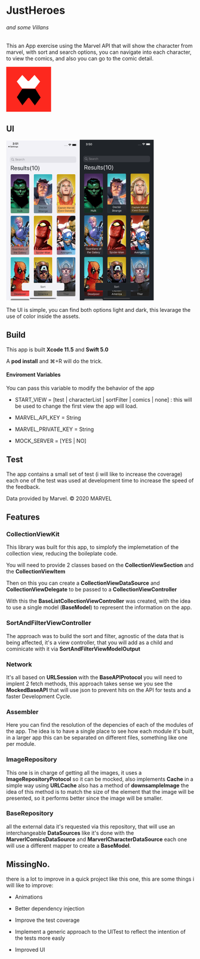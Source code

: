 # JustHeroes

###### and some Villans

This an App exercise using the Marvel API that will show the character from marvel, with sort and search options, you can navigate into each character, to view the comics,  and also you can go to the comic detail.

<img title="" src="./images/logo.png" alt="" data-align="inline">

## UI

<img src="./images/lightHome.png" title="" alt="" width="197"><img title="" src="./images/darkHome.png" alt="" width="198" data-align="inline">

The UI is simple, you can find both options light and dark, this levarage the use of color inside the assets.

## Build

This app is built **Xcode 11.5** and **Swift 5.0**

A **pod install** and ⌘+R will do the trick.

#### Enviroment Variables

You can pass this variable to modify the behavior of the app

- START_VIEW = [test | characterList | sortFilter | comics | none] : this will be used to change the first view the app will load.

- MARVEL_API_KEY = String

- MARVEL_PRIVATE_KEY = String

- MOCK_SERVER = [YES | NO] 

## Test

The app contains a small set of test (i will like to increase the coverage) each one of the test was used at development time to increase the speed of the feedback.

Data provided by Marvel. © 2020 MARVEL

## Features

### CollectionViewKit

This library was built for this app, to simplofy the implemetation of the collection view, reducing the boileplate code.

You will need to provide 2 classes based on the **CollectionViewSection** and the **CollectionViewItem**

Then on this you can create a **CollectionViewDataSource** and **CollectionViewDelegate** to be passed to a **CollectionViewController**

With this the **BaseListCollectionViewController** was created, with the idea to use a single model (**BaseModel**) to represent the information on the app.

### SortAndFilterViewController

The approach was to build the sort and filter, agnostic of the data that is being affected, it's a view controller, that you will add as a child and cominicate with it via **SortAndFilterViewModelOutput**

### Network

It's all based on **URLSession** with the **BaseAPIProtocol** you will need to implent 2 fetch methods, this approach takes sense we you see the **MockedBaseAPI** that will use json to prevent hits on the API for tests and a faster Development Cycle.

### Assembler

Here you can find the resolution of the depencies of each of the modules of the app. The idea is to have a single place to see how each module it's built, in a larger app this can be separated on different files, something like one per module.

### ImageRepository

This one is in charge of getting all the images, it uses a **ImageRepositoryProtocol** so it can be mocked, also implements **Cache** in a simple way using **URLCache** also has a method of **downsampleImage** the idea of this method is to match the size of the element that the image will be presented, so it performs better since the image will be smaller.

### BaseRepository

all the external data it's requested via this repository, that will use an interchangeable **DataSources** like it's done with the **MarverlComicsDataSource** and **MarverlCharacterDataSource** each one will use a different mapper to create a **BaseModel**.

## MissingNo.

there is a lot to improve in a quick project like this one, this are some things i will like to improve:

- Animations

- Better dependency injection

- Improve the test coverage

- Implement a generic approach to the UITest to reflect the intention of the tests more easly

- Improved UI
